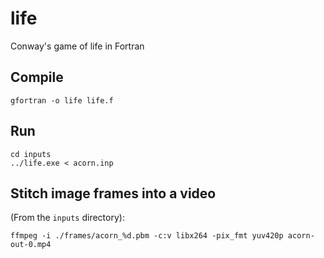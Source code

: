
# life
Conway's game of life in Fortran

## Compile
    gfortran -o life life.f

## Run
    cd inputs
    ../life.exe < acorn.inp

## Stitch image frames into a video
(From the `inputs` directory):

    ffmpeg -i ./frames/acorn_%d.pbm -c:v libx264 -pix_fmt yuv420p acorn-out-0.mp4


